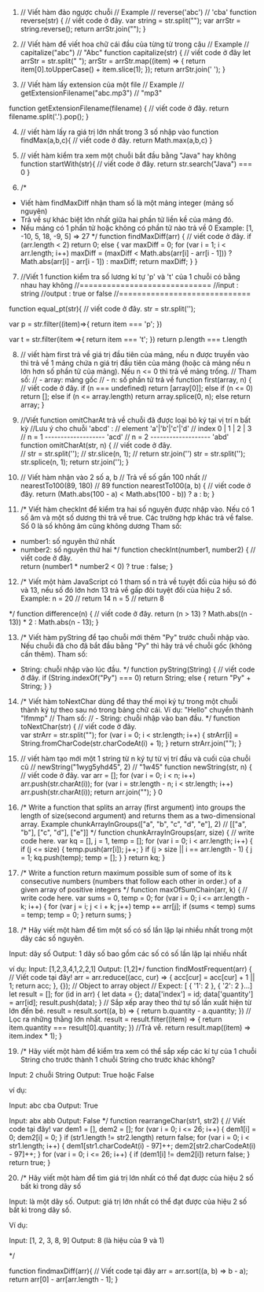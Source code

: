 1. // Viết hàm đảo ngược chuỗi
// Example
// reverse('abc') // 'cba'
function reverse(str) {
  // viết code ở đây.
  var string = str.split("");
  var arrStr = string.reverse();
  return arrStr.join("");
}

2. // Viết hàm để viết hoa chữ cái đầu của từng từ trong câu
// Example
// capitalize("abc") // "Abc"
function capitalize(str) {
  // viết code ở đây
  let arrStr = str.split(" ");
  arrStr = arrStr.map((item) => {
    return item[0].toUpperCase() + item.slice(1);
  });
  return arrStr.join(' ');
}

3. // Viết hàm lấy extension của một file
// Example
// getExtensionFilename("abc.mp3") // "mp3"

function getExtensionFilename(filename) {
  // viết code ở đây.
  return filename.split('.').pop();
}

4. // viết hàm lấy ra giá trị lớn nhất trong 3 số nhập vào
function findMax(a,b,c){
// viết code ở đây.
return Math.max(a,b,c)
}

5. // viết hàm kiểm tra xem một chuỗi bắt đầu bằng "Java" hay không 
function startWith(str){
  // viết code ở đây.
  return str.search("Java") === 0
}

6. /*
  - Viết hàm findMaxDiff nhận tham số là một mảng integer (mảng số nguyên)
  - Trả về sự khác biệt lớn nhất giữa hai phần tử liền kề của mảng đó.
  - Nếu mảng có 1 phần tử hoặc không có phần tử nào trả về 0
  Example: 
  [1, -10, 5, 18, -9, 5] => 27
*/
function findMaxDiff(arr) {
  // viết code ở đây.
  if (arr.length < 2)
    return 0;
  else {
    var maxDiff = 0;
    for (var i = 1; i < arr.length; i++)
      maxDiff = (maxDiff < Math.abs(arr[i] - arr[i - 1])) ? Math.abs(arr[i] - arr[i - 1]) : maxDiff;
    return maxDiff;
  }
}

7. //Viết 1 function kiểm tra số lương kí tự 'p' và 't' của 1 chuỗi có bằng nhau hay không
//=============================
//input : string
//output : true or false
//=============================

function equal_pt(str){ 
 // viết code ở đây.
 str = str.split('');
 
 var p = str.filter((item)=>{
     return item === 'p';
 })
 
 var t = str.filter(item =>{
     return item === 't';
 })
 return p.length === t.length

8. // viết hàm first trả về giá trị đầu tiên của mảng, nếu n được truyền vào thì trả về 1 mảng chứa n giá trị đầu tiên của mảng (hoặc cả mảng nếu n lớn hơn số phần tử của mảng). Nếu n <= 0 thì trả về mảng trống.
// Tham số:
//	- array: mảng gốc
//	- n: số phần tử trả về
function first(array, n) {
  // viết code ở đây.
  if (n === undefined)
    return [array[0]];
  else if (n <= 0)
    return [];
  else if (n <= array.length)
    return array.splice(0, n);
  else return array;
}

9. //Viết function omitCharAt  trả về chuỗi đã được loại bỏ ký tại vị trí n bất kỳ
//Lưu ý cho chuỗi 'abcd' :
// 		element    'a'|'b'|'c'|'d'
//		index 	    0	|	1	|	2	|	3
//  n = 1 ------------------- 'acd'
//  n = 2 ------------------- 'abd'
function omitCharAt(str, n) {
  // viết code ở đây.	
//   str = str.split('');
//   str.slice(n, 1);
//   return str.join('')
  str = str.split('');
  str.splice(n, 1);
  return str.join('');
}

10. // Viết hàm nhận vào 2 số a, b
// Trả về số gần 100 nhất
// nearestTo100(89, 180) // 89
function nearestTo100(a, b) {
  // viết code ở đây.
  return (Math.abs(100 - a) < Math.abs(100 - b)) ? a : b;
}

11. /* Viết hàm checkInt để kiểm tra hai số nguyên được nhập vào. 
  Nếu có 1 số âm và một số dương thì trả về true. 
  Các trường hợp khác trả về false. 
  Số 0 là số không âm cũng không dương
  Tham số:
  - number1: số nguyên thứ nhất
  - number2: số nguyên thứ hai
*/
function checkInt(number1, number2) {
  // viết code ở đây.	
  return (number1 * number2 < 0) ? true : false;
}

12. /*
Viết một hàm JavaScript có 1 tham số n trả về tuyệt đối của hiệu só đó và 13, 
nếu số đó lớn hơn 13 trả về gấp đôi tuyệt đối của hiệu 2 số.
Example: 
n = 20 // return 14
n = 5 // return 8

*/
function difference(n) {
  // viết code ở đây.
  return (n > 13) ? Math.abs((n - 13)) * 2 : Math.abs(n - 13);
}

13. /* Viết hàm pyString để tạo chuỗi mới thêm "Py" trước chuỗi nhập vào. 
Nếu chuỗi đã cho đã bắt đầu bằng "Py" thì hãy trả về chuỗi gốc (không cần thêm).
Tham số:
- String: chuỗi nhập vào lúc đầu.
*/
function pyString(String) {
  // viết code ở đây.
  if (String.indexOf("Py") === 0)
    return String;
  else {
    return "Py" + String;
  }
}

14. /* Viết hàm toNextChar dùng để thay thế mọi ký tự trong một chuỗi 
thành ký tự theo sau nó trong bảng chữ cái. Ví dụ: "Hello" chuyển thành "Ifmmp"
// Tham số:
// - String: chuỗi nhập vào ban đầu.
*/
function toNextChar(str) {
  // viết code ở đây.	
  var strArr = str.split("");
  for (var i = 0; i < str.length; i++) {
    strArr[i] = String.fromCharCode(str.charCodeAt(i) + 1);
  }
  return strArr.join("");
}

15. // viết hàm tạo mới một 1 string từ n ký tự từ vị trí đầu và cuối của chuỗi cũ
// newString("1wyg5yhd45", 2) // "1w45"
function newString(str, n) {
  // viết code ở đây.
  var arr = [];
  for (var i = 0; i < n; i++)
    arr.push(str.charAt(i));
  for (var i = str.length - n; i < str.length; i++)
    arr.push(str.charAt(i));
  return arr.join("");
}
0
16. /* Write a function that splits an array (first argument) into groups 
the length of size(second argument) and returns them as a two-dimensional array.
Example
 chunkArrayInGroups(["a", "b", "c", "d", "e"], 2) // [["a", "b"], ["c", "d"], ["e"]]
*/
function chunkArrayInGroups(arr, size) {
  // write code here.
  var kq = [],
    j = 1,
    temp = [];
  for (var i = 0; i < arr.length; i++) {
    if (j <= size) {
      temp.push(arr[i]);
      j++;
    }
    if (j > size || i == arr.length - 1) {
      j = 1;
      kq.push(temp);
      temp = [];
    }
  }
  return kq;
}

17. /* Write a function return maximum possible sum of some of its k consecutive numbers 
(numbers that follow each other in order.) of a given array of positive integers
*/
function maxOfSumChain(arr, k) {
  // write code here.
  var sums = 0,
    temp = 0;
  for (var i = 0; i <= arr.length - k; i++) {
    for (var j = i; j < i + k; j++)
      temp += arr[j];
    if (sums < temp)
      sums = temp;
    temp = 0;
  }
  return sums;
}

18. /* Hãy viết một hàm để tìm một số có số lần lặp lại nhiều nhất trong một dãy các số nguyên.

Input: dãy số
Output: 1 dãy số bao gồm các số có số lần lặp lại nhiều nhất

ví dụ:
Input: [1,2,3,4,1,2,2,1]
Output: [1,2]*/
function findMostFrequent(arr) {
  // Viết code tại đây!
  arr = arr.reduce((acc, cur) => {
    acc[cur] = acc[cur] + 1 || 1;
    return acc;
  }, {});
  // Object to array object
  // Expect: [ { '1': 2 }, { '2': 2 }...]
  let result = [];
  for (id in arr) {
    let data = {};
    data['index'] = id;
    data['quantity'] = arr[id];
    result.push(data);
  }
  // Sắp xếp aray theo thứ tự số lần xuất hiện từ lớn đến bé.
  result = result.sort((a, b) => {
    return b.quantity - a.quantity;
  })
  // Lọc ra những thằng lớn nhất.
  result = result.filter((item) => {
    return item.quantity === result[0].quantity;
  })
  //Trả về.
  return result.map((item) => item.index * 1);
}

19. /*
Hãy viết một hàm để kiểm tra xem có thể sắp xếp các kí tự 
của 1 chuỗi String cho trước thành 1 chuỗi String cho trước khác không?

Input: 2 chuỗi String
Output: True hoặc False

ví dụ:

Input: abc cba
Output: True

Input: abx abb
Output: False
*/
function rearrangeChar(str1, str2) {
  // Viết code tại đây!
  var dem1 = [],
    dem2 = [];
  for (var i = 0; i <= 26; i++) {
    dem1[i] = 0;
    dem2[i] = 0;
  }
  if (str1.length != str2.length)
    return false;
  for (var i = 0; i < str1.length; i++) {
    dem1[str1.charCodeAt(i) - 97]++;
    dem2[str2.charCodeAt(i) - 97]++;
  }
  for (var i = 0; i <= 26; i++) {
    if (dem1[i] != dem2[i])
      return false;
  }
  return true;
}

20. /*
Hãy viết một hàm để tìm giá trị lớn nhất có thể đạt được 
của hiệu 2 số bất kì trong dãy số

Input: là một dãy số.
Output: giá trị lớn nhất có thể đạt được của hiệu 2 số bất kì trong dãy số.

Ví dụ:

Input: [1, 2, 3, 8, 9]
Output: 8 (là hiệu của 9 và 1)

*/

function findmaxDiff(arr){
  // Viết code tại đây
  arr = arr.sort((a, b) => b - a);
  return arr[0] - arr[arr.length - 1];
}
